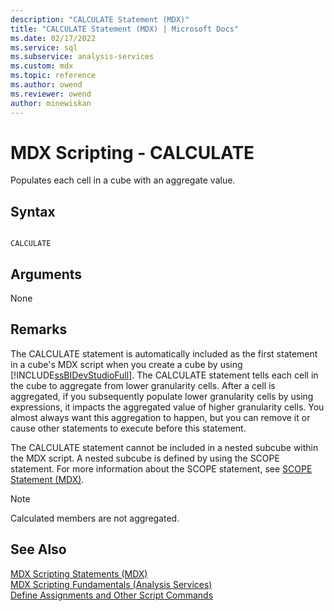```yaml
---
description: "CALCULATE Statement (MDX)"
title: "CALCULATE Statement (MDX) | Microsoft Docs"
ms.date: 02/17/2022
ms.service: sql
ms.subservice: analysis-services
ms.custom: mdx
ms.topic: reference
ms.author: owend
ms.reviewer: owend
author: minewiskan
---
```

# MDX Scripting - CALCULATE


  Populates each cell in a cube with an aggregate value.  
  
## Syntax  
  
```  
  
CALCULATE  
```  
  
## Arguments  
 None  
  
## Remarks  
 The CALCULATE statement is automatically included as the first statement in a cube's MDX script when you create a cube by using [!INCLUDE[ssBIDevStudioFull](../includes/ssbidevstudiofull-md.md)]. The CALCULATE statement tells each cell in the cube to aggregate from lower granularity cells. After a cell is aggregated, if you subsequently populate lower granularity cells by using expressions, it impacts the aggregated value of higher granularity cells. You almost always want this aggregation to happen, but you can remove it or cause other statements to execute before this statement.  
  
 The CALCULATE statement cannot be included in a nested subcube within the MDX script. A nested subcube is defined by using the SCOPE statement. For more information about the SCOPE statement, see [SCOPE Statement &#40;MDX&#41;](../mdx/mdx-scripting-scope.md).  
  
> [!NOTE]  
>  Calculated members are not aggregated.  
  
## See Also  
 [MDX Scripting Statements &#40;MDX&#41;](../mdx/mdx-scripting-statements-mdx.md)   
 [MDX Scripting Fundamentals &#40;Analysis Services&#41;](/analysis-services/multidimensional-models/mdx/mdx-scripting-fundamentals-analysis-services)   
 [Define Assignments and Other Script Commands](/analysis-services/multidimensional-models/define-assignments-and-other-script-commands)  
  

